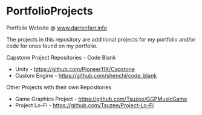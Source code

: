 # PortfolioProjects

Portfolio Website @ www.darrenfarr.info

The projects in this repository are additional projects for my portfolio and/or code for ones found on my portfolio.

Capstone Project Repositories - Code Blank
* Unity - https://github.com/Pioneer11X/Capstone
* Custom Engine - https://github.com/shenchi/code_blank


Other Projects with their own Repositories
* Game Graphics Project - https://github.com/Tsuzee/GGPMusicGame
* Project Lo-Fi - https://github.com/Tsuzee/Project-Lo-Fi